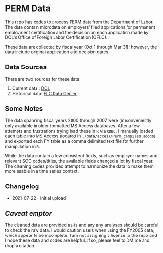 # PERM Data
This repo has codes to process PERM data from the Department of Labor.  The data contain microdata on employers' filed applications for permanent employment certification and the decision on each application made by DOL's Office of Foreign Labor Certification (OFLC).

These data are collected by fiscal year (Oct 1 through Mar 31); however, the data include original application and decision dates.

## Data Sources

There are two sources for these data:

1. Current data : [DOL](https://www.dol.gov/agencies/eta/foreign-labor/performance)
2. Historical data: [FLC Data Center](https://www.flcdatacenter.com/CasePerm.aspx)

## Some Notes

The data spanning fiscal years 2000 through 2007 were (in)conveniently only available in older formatted MS Access databases.  After a few attempts and frustrations trying load these in `R` via `ODBC`, I manually loaded each table into MS Access (located in `./data/access/Perm_compiled.accdb`) and exported each FY table as a comma delimited text file for further manipulation in `R`.

While the data contain a few consistent fields, such as employer names and relevant SOC codes/titles, the available fields changed a lot by fiscal year.  The cleaning codes provided attempt to harmonize the data to make them more usable in a time series context.

## Changelog
- 2021-07-22 - Initial upload

## *Caveat emptor*

The cleaned data are provided as-is and any any analyses should be careful to check the raw data.  I would caution users when using the FY2005 data, which appear to be incomplete.  I am not assigning a license to the repo and I hope these data and codes are helpful. If so, please feel to DM me and drop a citation.
